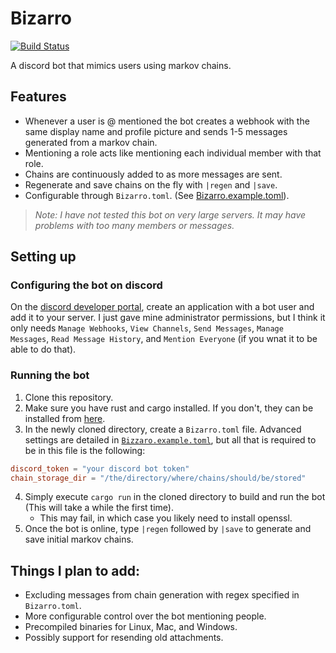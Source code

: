 # Bizarro
[![Build Status](https://travis-ci.org/grebneerg/Bizarro.svg?branch=master)](https://travis-ci.org/grebneerg/Bizarro)

A discord bot that mimics users using markov chains.

## Features
* Whenever a user is @ mentioned the bot creates a webhook with the same display name and profile picture and sends 1-5 messages generated from a markov chain.
* Mentioning a role acts like mentioning each individual member with that role.
* Chains are continuously added to as more messages are sent.
* Regenerate and save chains on the fly with `|regen` and `|save`.
* Configurable through `Bizarro.toml`. (See [Bizarro.example.toml](Bizarro.example.toml)).

> *Note: I have not tested this bot on very large servers. It may have problems with too many members or messages.*

## Setting up

### Configuring the bot on discord

On the [discord developer portal](https://discordapp.com/developers/applications/), create an application with a bot user and add it to your server.
I just gave mine administrator permissions, but I think it only needs `Manage Webhooks`, `View Channels`, `Send Messages`, `Manage Messages`, `Read Message History`, and `Mention Everyone` (if you wnat it to be able to do that).

### Running the bot

1. Clone this repository.
2. Make sure you have rust and cargo installed. If you don't, they can be installed from [here](https://www.rust-lang.org/tools/install).
3. In the newly cloned directory, create a `Bizarro.toml` file. Advanced settings are detailed in [`Bizzaro.example.toml`](Bizarro.example.toml), but all that is required to be in this file is the following:
```toml
discord_token = "your discord bot token"
chain_storage_dir = "/the/directory/where/chains/should/be/stored"
```
4. Simply execute `cargo run` in the cloned directory to build and run the bot (This will take a while the first time).
    * This may fail, in which case you likely need to install openssl.
5. Once the bot is online, type `|regen` followed by `|save` to generate and save initial markov chains.

## Things I plan to add:

* Excluding messages from chain generation with regex specified in `Bizarro.toml`.
* More configurable control over the bot mentioning people.
* Precompiled binaries for Linux, Mac, and Windows.
* Possibly support for resending old attachments.
